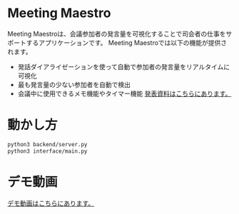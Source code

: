 # Meeting Maestro
Meeting Maestroは、会議参加者の発言量を可視化することで司会者の仕事をサポートするアプリケーションです。
Meeting Maestroでは以下の機能が提供されます。
- 発話ダイアライゼーションを使って自動で参加者の発言量をリアルタイムに可視化
- 最も発言量の少ない参加者を自動で検出
- 会議中に使用できるメモ機能やタイマー機能
[発表資料はこちらにあります。](https://docs.google.com/presentation/d/1nCsjjXkjdqz1Ndz6ZDLcE9_wWaB64gxSbdSgVm7BTLk/edit?usp=sharing)

# 動かし方
```bash
python3 backend/server.py
python3 interface/main.py
```

# デモ動画
[デモ動画はこちらにあります。](https://drive.google.com/file/d/1nISVwaqCVOp8dku06WlJtqgmqzTELS-S/view)